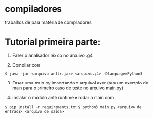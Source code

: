 # compiladores
trabalhos de para matéria de compiladores

# Tutorial primeira parte:
1. Fazer o analisador léxico no arquivo .g4

2. Compilar com 

`$ java -jar <arquivo antlr.jar> <arquivo.g4> -Dlanguage=Python3`
  
3. Fazer uma main.py importando o arquivoLexer (tem um exemplo de main para o primeiro caso de teste no arquivo main.py)
  
4. instalar o módulo antlr runtime e rodar a main com
  
 `$ pip install -r requirements.txt`
 `$ python3 main.py <arquivo de entrada> <arquivo de saida>`
